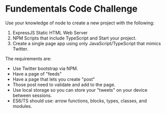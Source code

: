 # Fundementals Code Challenge #

Use your knowledge of node to create a new project with the following:

1. ExpressJS Static HTML Web Server
2. NPM Scripts that include TypeScript and Start your project.
3. Create a single page app using only JavaScript/TypeScript that mimics Twitter.

The requirements are:

- Use Twitter bootstrap via NPM.
- Have a page of "feeds"
- Have a page that lets you create "post"
- Those post need to validate and add to the page.
- Use local storage so you can store your "tweets" on your device between sessions.
- ES6/TS should use: arrow functions, blocks, types, classes, and modules.